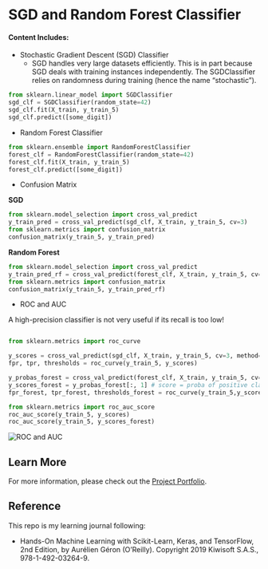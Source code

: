 # SGD and Random Forest Classifier

#### Content Includes:
- Stochastic Gradient Descent (SGD) Classifier
  - SGD handles very large datasets efficiently. This is in part because SGD deals with training instances independently. The SGDClassifier relies on randomness during training (hence the name “stochastic”).

```python
from sklearn.linear_model import SGDClassifier
sgd_clf = SGDClassifier(random_state=42)
sgd_clf.fit(X_train, y_train_5)
sgd_clf.predict([some_digit])
```
  
- Random Forest Classifier

```python
from sklearn.ensemble import RandomForestClassifier
forest_clf = RandomForestClassifier(random_state=42)
forest_clf.fit(X_train, y_train_5)
forest_clf.predict([some_digit])
```

- Confusion Matrix

**SGD**
```python
from sklearn.model_selection import cross_val_predict
y_train_pred = cross_val_predict(sgd_clf, X_train, y_train_5, cv=3)
from sklearn.metrics import confusion_matrix
confusion_matrix(y_train_5, y_train_pred)
```
**Random Forest**
```python
from sklearn.model_selection import cross_val_predict
y_train_pred_rf = cross_val_predict(forest_clf, X_train, y_train_5, cv=3)
from sklearn.metrics import confusion_matrix
confusion_matrix(y_train_5, y_train_pred_rf)
```  
- ROC and AUC

A high-precision classifier is not very useful if its recall is too low!

```python

from sklearn.metrics import roc_curve

y_scores = cross_val_predict(sgd_clf, X_train, y_train_5, cv=3, method="decision_function")
fpr, tpr, thresholds = roc_curve(y_train_5, y_scores)

y_probas_forest = cross_val_predict(forest_clf, X_train, y_train_5, cv=3,method="predict_proba")
y_scores_forest = y_probas_forest[:, 1] # score = proba of positive class
fpr_forest, tpr_forest, thresholds_forest = roc_curve(y_train_5,y_scores_forest)

from sklearn.metrics import roc_auc_score
roc_auc_score(y_train_5, y_scores)
roc_auc_score(y_train_5, y_scores_forest)
```

![ROC and AUC](https://user-images.githubusercontent.com/44503223/127751807-89ab27dc-01ef-4a5c-8f9a-f62b7bb1a40a.png)

## Learn More

For more information, please check out the [Project Portfolio](https://tingting0618.github.io).

## Reference

This repo is my learning journal following:
- Hands-On Machine Learning with Scikit-Learn, Keras, and TensorFlow, 2nd Edition, by Aurélien Géron (O’Reilly). Copyright 2019 Kiwisoft S.A.S., 978-1-492-03264-9.
